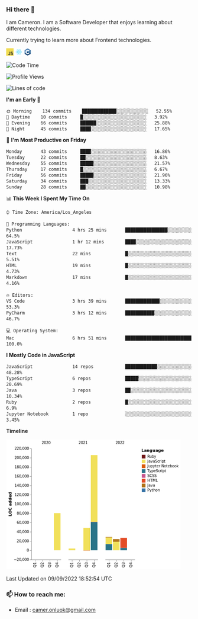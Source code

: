 ### Hi there 👋

I am Cameron. I am a Software Developer that enjoys learning about different technologies.

Currently trying to learn more about Frontend technologies.


<code><img height="20" src="https://raw.githubusercontent.com/github/explore/80688e429a7d4ef2fca1e82350fe8e3517d3494d/topics/javascript/javascript.png"></code>
<code><img height="20" src="https://raw.githubusercontent.com/github/explore/80688e429a7d4ef2fca1e82350fe8e3517d3494d/topics/react/react.png"></code>
<code><img height="20" src="https://raw.githubusercontent.com/github/explore/80688e429a7d4ef2fca1e82350fe8e3517d3494d/topics/cpp/cpp.png"></code>



<!--START_SECTION:waka-->
![Code Time](http://img.shields.io/badge/Code%20Time-506%20hrs%2019%20mins-blue)

![Profile Views](http://img.shields.io/badge/Profile%20Views-3-blue)

![Lines of code](https://img.shields.io/badge/From%20Hello%20World%20I%27ve%20Written-418%20Thousand%20lines%20of%20code-blue)

**I'm an Early 🐤** 

```text
🌞 Morning    134 commits    █████████████░░░░░░░░░░░░   52.55% 
🌆 Daytime    10 commits     █░░░░░░░░░░░░░░░░░░░░░░░░   3.92% 
🌃 Evening    66 commits     ██████░░░░░░░░░░░░░░░░░░░   25.88% 
🌙 Night      45 commits     ████░░░░░░░░░░░░░░░░░░░░░   17.65%

```
📅 **I'm Most Productive on Friday** 

```text
Monday       43 commits     ████░░░░░░░░░░░░░░░░░░░░░   16.86% 
Tuesday      22 commits     ██░░░░░░░░░░░░░░░░░░░░░░░   8.63% 
Wednesday    55 commits     █████░░░░░░░░░░░░░░░░░░░░   21.57% 
Thursday     17 commits     █░░░░░░░░░░░░░░░░░░░░░░░░   6.67% 
Friday       56 commits     █████░░░░░░░░░░░░░░░░░░░░   21.96% 
Saturday     34 commits     ███░░░░░░░░░░░░░░░░░░░░░░   13.33% 
Sunday       28 commits     ██░░░░░░░░░░░░░░░░░░░░░░░   10.98%

```


📊 **This Week I Spent My Time On** 

```text
⌚︎ Time Zone: America/Los_Angeles

💬 Programming Languages: 
Python                   4 hrs 25 mins       ████████████████░░░░░░░░░   64.5% 
JavaScript               1 hr 12 mins        ████░░░░░░░░░░░░░░░░░░░░░   17.73% 
Text                     22 mins             █░░░░░░░░░░░░░░░░░░░░░░░░   5.51% 
HTML                     19 mins             █░░░░░░░░░░░░░░░░░░░░░░░░   4.73% 
Markdown                 17 mins             █░░░░░░░░░░░░░░░░░░░░░░░░   4.16%

🔥 Editors: 
VS Code                  3 hrs 39 mins       █████████████░░░░░░░░░░░░   53.3% 
PyCharm                  3 hrs 12 mins       ███████████░░░░░░░░░░░░░░   46.7%

💻 Operating System: 
Mac                      6 hrs 51 mins       █████████████████████████   100.0%

```

**I Mostly Code in JavaScript** 

```text
JavaScript               14 repos            ████████████░░░░░░░░░░░░░   48.28% 
TypeScript               6 repos             █████░░░░░░░░░░░░░░░░░░░░   20.69% 
Java                     3 repos             ██░░░░░░░░░░░░░░░░░░░░░░░   10.34% 
Ruby                     2 repos             █░░░░░░░░░░░░░░░░░░░░░░░░   6.9% 
Jupyter Notebook         1 repo              ░░░░░░░░░░░░░░░░░░░░░░░░░   3.45%

```


**Timeline**

![Chart not found](https://raw.githubusercontent.com/camer0nluo/camer0nluo/main/charts/bar_graph.png) 


 Last Updated on 09/09/2022 18:52:54 UTC
<!--END_SECTION:waka-->

### 📫 How to reach me:
- Email : camer.onluok@gmail.com
